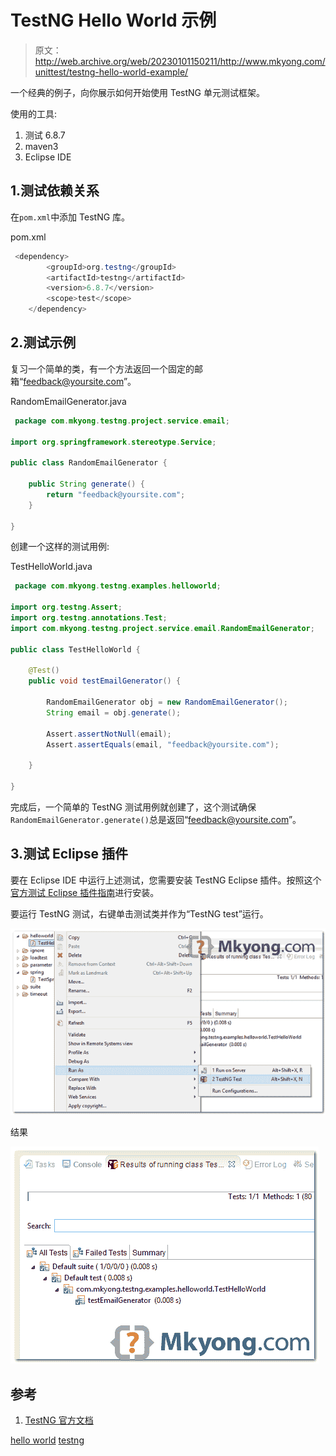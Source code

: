 # TestNG Hello World 示例

> 原文：<http://web.archive.org/web/20230101150211/http://www.mkyong.com/unittest/testng-hello-world-example/>

一个经典的例子，向你展示如何开始使用 TestNG 单元测试框架。

使用的工具:

1.  测试 6.8.7
2.  maven3
3.  Eclipse IDE

## 1.测试依赖关系

在`pom.xml`中添加 TestNG 库。

pom.xml

```java
 <dependency>
		<groupId>org.testng</groupId>
		<artifactId>testng</artifactId>
		<version>6.8.7</version>
		<scope>test</scope>
	</dependency> 
```

 ## 2.测试示例

复习一个简单的类，有一个方法返回一个固定的邮箱“feedback@yoursite.com”。

RandomEmailGenerator.java

```java
 package com.mkyong.testng.project.service.email;

import org.springframework.stereotype.Service;

public class RandomEmailGenerator {

	public String generate() {
		return "feedback@yoursite.com";
	}

} 
```

创建一个这样的测试用例:

TestHelloWorld.java

```java
 package com.mkyong.testng.examples.helloworld;

import org.testng.Assert;
import org.testng.annotations.Test;
import com.mkyong.testng.project.service.email.RandomEmailGenerator;

public class TestHelloWorld {

	@Test()
	public void testEmailGenerator() {

		RandomEmailGenerator obj = new RandomEmailGenerator();
		String email = obj.generate();

		Assert.assertNotNull(email);
		Assert.assertEquals(email, "feedback@yoursite.com");

	}

} 
```

完成后，一个简单的 TestNG 测试用例就创建了，这个测试确保`RandomEmailGenerator.generate()`总是返回“feedback@yoursite.com”。

 ## 3.测试 Eclipse 插件

要在 Eclipse IDE 中运行上述测试，您需要安装 TestNG Eclipse 插件。按照这个[官方测试 Eclipse 插件指南](http://web.archive.org/web/20190303051040/http://testng.org/doc/eclipse.html)进行安装。

要运行 TestNG 测试，右键单击测试类并作为“TestNG test”运行。

![testng-eclipse-plugin](img/37a885e503288231899695d105f04f93.png)

结果

![testng-hello-world](img/414ab901b4780042b1727e6354cb1e6f.png)

## 参考

1.  [TestNG 官方文档](http://web.archive.org/web/20190303051040/http://testng.org/doc/documentation-main.html)

[hello world](http://web.archive.org/web/20190303051040/http://www.mkyong.com/tag/hello-world/) [testng](http://web.archive.org/web/20190303051040/http://www.mkyong.com/tag/testng/)







